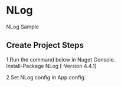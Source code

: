# NLog
NLog Sample

## Create Project Steps

1.Run the command below in Nuget Console.<br/>
Install-Package NLog [-Version 4.4.1]

2.Set NLog config in App.config.
